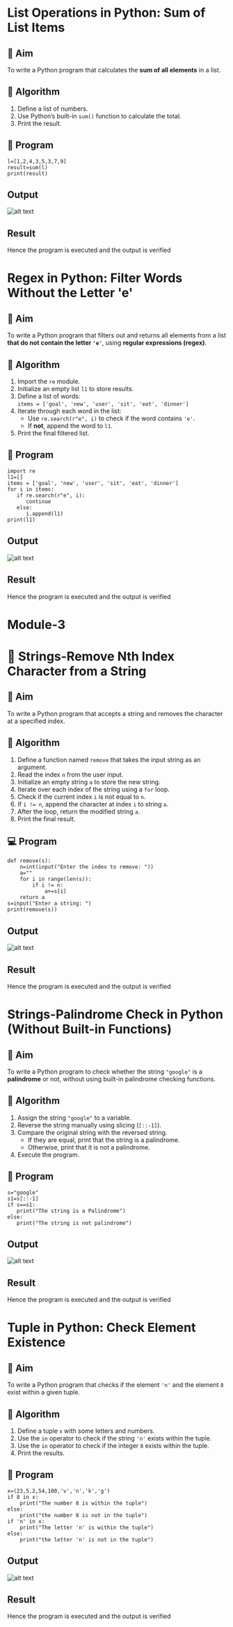 # List Operations in Python: Sum of List Items

## 🎯 Aim
To write a Python program that calculates the **sum of all elements** in a list.

## 🧠 Algorithm
1. Define a list of numbers.
2. Use Python’s built-in `sum()` function to calculate the total.
3. Print the result.

## 🧾 Program
```
l=[1,2,4,3,5,3,7,9]
result=sum(l)
print(result)
```

## Output
![alt text](m31.png)
## Result
Hence the program is executed and the output is verified

# Regex in Python: Filter Words Without the Letter 'e'

## 🎯 Aim
To write a Python program that filters out and returns all elements from a list **that do not contain the letter `'e'`**, using **regular expressions (regex)**.

## 🧠 Algorithm
1. Import the `re` module.
2. Initialize an empty list `l1` to store results.
3. Define a list of words:  
   `items = ['goal', 'new', 'user', 'sit', 'eat', 'dinner']`
4. Iterate through each word in the list:
   - Use `re.search(r"e", i)` to check if the word contains `'e'`.
   - If **not**, append the word to `l1`.
5. Print the final filtered list.

## 🧾 Program
```
import re
l1=[]
items = ['goal', 'new', 'user', 'sit', 'eat', 'dinner']
for i in items:
   if re.search(r"e", i):
      continue
   else:
      i.append(l1)
print(l1)
```

## Output
![alt text](m32.png)
## Result
Hence the program is executed and the output is verified

# Module-3
# 🧹 Strings-Remove Nth Index Character from a String

## 🎯 Aim
To write a Python program that accepts a string and removes the character at a specified index.

## 🧠 Algorithm
1. Define a function named `remove` that takes the input string as an argument.
2. Read the index `n` from the user input.
3. Initialize an empty string `a` to store the new string.
4. Iterate over each index of the string using a `for` loop.
5. Check if the current index `i` is not equal to `n`.
6. If `i != n`, append the character at index `i` to string `a`.
7. After the loop, return the modified string `a`.
8. Print the final result.

## 💻 Program
```
def remove(s):
    n=int(input("Enter the index to remove: "))
    a=""
    for i in range(len(s)):
        if i != n:
            a+=s[i]
    return a
s=input("Enter a string: ")
print(remove(s))
```

## Output
![alt text](m33.png)
## Result
Hence the program is executed and the output is verified

# Strings-Palindrome Check in Python (Without Built-in Functions)

## 🎯 Aim
To write a Python program to check whether the string `"google"` is a **palindrome** or not, without using built-in palindrome checking functions.

## 🧠 Algorithm
1. Assign the string `"google"` to a variable.
2. Reverse the string manually using slicing (`[::-1]`).
3. Compare the original string with the reversed string.
   - If they are equal, print that the string is a palindrome.
   - Otherwise, print that it is not a palindrome.
4. Execute the program.

## 🧾 Program
```
s="google"
s1=s[::-1]
if s==s1:
   print("The string is a Palindrome")
else:
   print("The string is not palindrome")
```

## Output
![alt text](m34.png)
## Result
Hence the program is executed and the output is verified

# Tuple in Python: Check Element Existence

## 🎯 Aim
To write a Python program that checks if the element `'n'` and the element `8` exist within a given tuple.

## 🧠 Algorithm
1. Define a tuple `x` with some letters and numbers.
2. Use the `in` operator to check if the string `'n'` exists within the tuple.
3. Use the `in` operator to check if the integer `8` exists within the tuple.
4. Print the results.

## 🧾 Program
```
x=(23,5,2,54,100,'v','n','k','g')
if 8 in x:
    print("The number 8 is within the tuple")
else:
    print("the number 8 is not in the tuple")
if 'n' in x:
    print("The letter 'n' is within the tuple")
else:
    print("the letter 'n' is not in the tuple")
```

## Output
![alt text](m35.png)
## Result
Hence the program is executed and the output is verified
